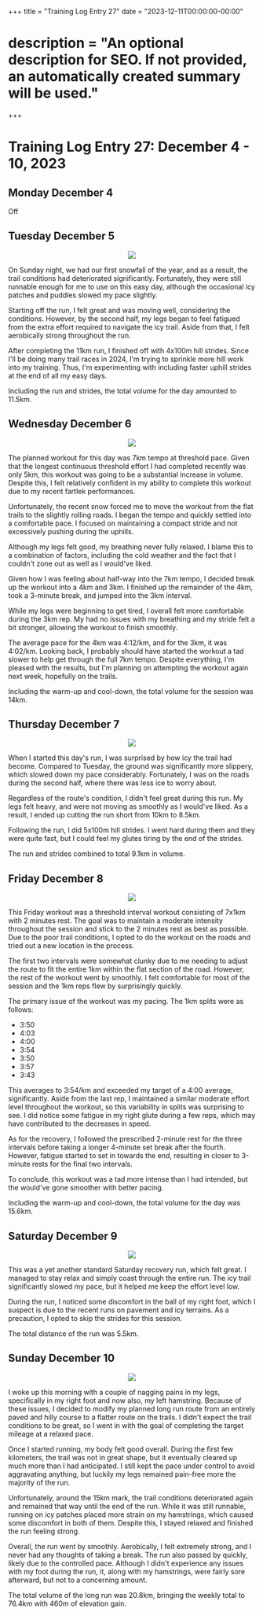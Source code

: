 +++
title = "Training Log Entry 27"
date = "2023-12-11T00:00:00-00:00"
# description = "An optional description for SEO. If not provided, an automatically created summary will be used."
+++


# Training Log Entry 27: December 4 - 10, 2023

## Monday December 4

Off

## Tuesday December 5

<div style="text-align:center"><img src="/images/posts/training/2023/27/1.png.webp" /></div>

On Sunday night, we had our first snowfall of the year, and as a result, the trail conditions had deteriorated significantly.
Fortunately, they were still runnable enough for me to use on this easy day, although the occasional icy patches and puddles slowed my pace slightly.

Starting off the run, I felt great and was moving well, considering the conditions.
However, by the second half, my legs began to feel fatigued from the extra effort required to navigate the icy trail.
Aside from that, I felt aerobically strong throughout the run.

After completing the 11km run, I finished off with 4x100m hill strides.
Since I'll be doing many trail races in 2024, I'm trying to sprinkle more hill work into my training.
Thus, I'm experimenting with including faster uphill strides at the end of all my easy days.

Including the run and strides, the total volume for the day amounted to 11.5km.

## Wednesday December 6

<div style="text-align:center"><img src="/images/posts/training/2023/27/2.png.webp" /></div>

The planned workout for this day was 7km tempo at threshold pace.
Given that the longest continuous threshold effort I had completed recently was only 5km, this workout was going to be a substantial increase in volume.
Despite this, I felt relatively confident in my ability to complete this workout due to my recent fartlek performances.

Unfortunately, the recent snow forced me to move the workout from the flat trails to the slightly rolling roads.
I began the tempo and quickly settled into a comfortable pace.
I focused on maintaining a compact stride and not excessively pushing during the uphills. 

Although my legs felt good, my breathing never fully relaxed.
I blame this to a combination of factors, including the cold weather and the fact that I couldn't zone out as well as I would've liked. 

Given how I was feeling about half-way into the 7km tempo, I decided break up the workout into a 4km and 3km.
I finished up the remainder of the 4km, took a 3-minute break, and jumped into the 3km interval.

While my legs were beginning to get tired, I overall felt more comfortable during the 3km rep.
My had no issues with my breathing and my stride felt a bit stronger, allowing the workout to finish smoothly.

The average pace for the 4km was 4:12/km, and for the 3km, it was 4:02/km.
Looking back, I probably should have started the workout a tad slower to help get through the full 7km tempo.
Despite everything, I'm pleased with the results, but I'm planning on attempting the workout again next week, hopefully on the trails.

Including the warm-up and cool-down, the total volume for the session was 14km.


## Thursday December 7

<div style="text-align:center"><img src="/images/posts/training/2023/27/3.png.webp" /></div>

When I started this day's run, I was surprised by how icy the trail had become.
Compared to Tuesday, the ground was significantly more slippery, which slowed down my pace considerably.
Fortunately, I was on the roads during the second half, where there was less ice to worry about.

Regardless of the route's condition, I didn't feel great during this run.
My legs felt heavy, and were not moving as smoothly as I would've liked.
As a result, I ended up cutting the run short from 10km to 8.5km.

Following the run, I did 5x100m hill strides.
I went hard during them and they were quite fast, but I could feel my glutes tiring by the end of the strides.

The run and strides combined to total 9.1km in volume.

## Friday December 8

<div style="text-align:center"><img src="/images/posts/training/2023/27/4.png.webp" /></div>

This Friday workout was a threshold interval workout consisting of 7x1km with 2 minutes rest.
The goal was to maintain a moderate intensity throughout the session and stick to the 2 minutes rest as best as possible.
Due to the poor trail conditions, I opted to do the workout on the roads and tried out a new location in the process.

The first two intervals were somewhat clunky due to me needing to adjust the route to fit the entire 1km within the flat section of the road.
However, the rest of the workout went by smoothly.
I felt comfortable for most of the session and the 1km reps flew by surprisingly quickly.

The primary issue of the workout was my pacing. 
The 1km splits were as follows:

- 3:50
- 4:03
- 4:00
- 3:54
- 3:50
- 3:57
- 3:43

This averages to 3:54/km and exceeded my target of a 4:00 average, significantly.
Aside from the last rep, I maintained a similar moderate effort level throughout the workout, so this variability in splits was surprising to see.
I did notice some fatigue in my right glute during a few reps, which may have contributed to the decreases in speed.

As for the recovery, I followed the prescribed 2-minute rest for the three intervals before taking a longer 4-minute set break after the fourth.
However, fatigue started to set in towards the end, resulting in closer to 3-minute rests for the final two intervals.

To conclude, this workout was a tad more intense than I had intended, but the would've gone smoother with better pacing.

Including the warm-up and cool-down, the total volume for the day was 15.6km.

## Saturday December 9

<div style="text-align:center"><img src="/images/posts/training/2023/27/5.png.webp" /></div>

This was a yet another standard Saturday recovery run, which felt great.
I managed to stay relax and simply coast through the entire run.
The icy trail significantly slowed my pace, but it helped me keep the effort level low.

During the run, I noticed some discomfort in the ball of my right foot, which I suspect is due to the recent runs on pavement and icy terrains.
As a precaution, I opted to skip the strides for this session.

The total distance of the run was 5.5km.

## Sunday December 10

<div style="text-align:center"><img src="/images/posts/training/2023/27/6.png.webp" /></div>

I woke up this morning with a couple of nagging pains in my legs, specifically in my right foot and now also, my left hamstring.
Because of these issues, I decided to modify my planned long run route from an entirely paved and hilly course to a flatter route on the trails.
I didn't expect the trail conditions to be great, so I went in with the goal of completing the target mileage at a relaxed pace.

Once I started running, my body felt good overall.
During the first few kilometers, the trail was not in great shape, but it eventually cleared up much more than I had anticipated.
I still kept the pace under control to avoid aggravating anything, but luckily my legs remained pain-free more the majority of the run.

Unfortunately, around the 15km mark, the trail conditions deteriorated again and remained that way until the end of the run. 
While it was still runnable, running on icy patches placed more strain on my hamstrings, which caused some discomfort in both of them.
Despite this, I stayed relaxed and finished the run feeling strong.

Overall, the run went by smoothly.
Aerobically, I felt extremely strong, and I never had any thoughts of taking a break.
The run also passed by quickly, likely due to the controlled pace.
Although I didn't experience any issues with my foot during the run, it, along with my hamstrings, were fairly sore afterward, but not to a concerning amount.

The total volume of the long run was 20.8km, bringing the weekly total to 76.4km with 460m of elevation gain.
